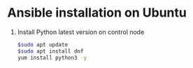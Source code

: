 # Ansible installation on Ubuntu
1. Install Python latest version on control node
   ```sh
   $sudo apt update
   $sudo apt install dnf
   yum install python3 -y
   ```
